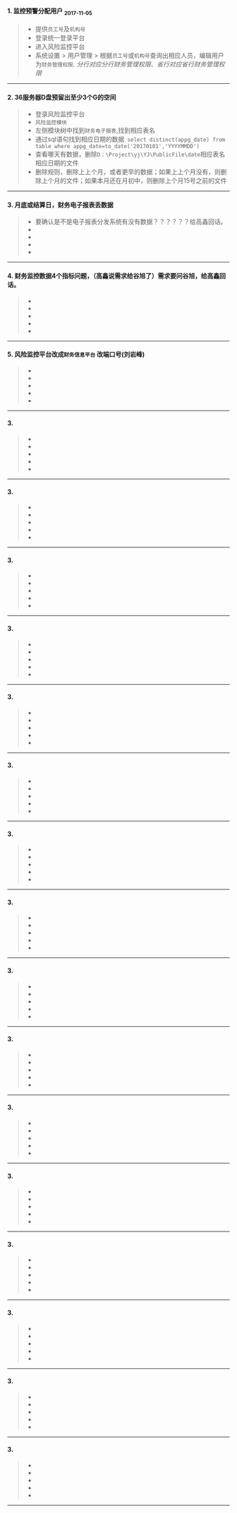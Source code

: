 

#### 1.   监控预警分配用户 <sub>2017-11-05</sub>

> * 提供`员工号`及`机构号`
> * 登录统一登录平台
> * 进入风险监控平台
> * 系统设置 > 用户管理 > 根据`员工号`或`机构号`查询出相应人员，编辑用户为`财务管理权限`. *分行对应分行财务管理权限、省行对应省行财务管理权限*

---

#### 2. 36服务器D盘预留出至少3个G的空间

> * 登录风险监控平台
> * `风险监控模块`
> * 左侧模块树中找到`财务电子报表`,找到相应表名
> * 通过sql语句找到相应日期的数据``` select distinct(appg_date) from table where appg_date=to_date('20170101','YYYYMMDD')```
> * 查看哪天有数据，删除`D：\Project\yj\YJ\PublicFile\date`相应表名相应日期的文件
> * 删除规则，删除上上个月，或者更早的数据；如果上上个月没有，则删除上个月的文件；如果本月还在月初中，则删除上个月15号之前的文件

----

#### 3. 月底或结算日，财务电子报表丢数据

> * 要确认是不是电子报表分发系统有没有数据？？？？？？给高鑫回话。
> * 
> *
> *
> *

----

#### 4. 财务监控数据4个指标问题，（高鑫说需求给谷旭了）需求要问谷旭，给高鑫回话。

> * 
> * 
> *
> *
> *

----

#### 5. 风险监控平台改成`财务信息平台` 改端口号(刘岩峰)

> * 
> * 
> *
> *
> *

----

#### 3.

> * 
> * 
> *
> *
> *

----

#### 3.

> * 
> * 
> *
> *
> *

----

#### 3.

> * 
> * 
> *
> *
> *

----

#### 3.

> * 
> * 
> *
> *
> *

----

#### 3.

> * 
> * 
> *
> *
> *

----

#### 3.

> * 
> * 
> *
> *
> *

----

#### 3.

> * 
> * 
> *
> *
> *

----

#### 3.

> * 
> * 
> *
> *
> *

----

#### 3.

> * 
> * 
> *
> *
> *

----

#### 3.

> * 
> * 
> *
> *
> *

----

#### 3.

> * 
> * 
> *
> *
> *

----

#### 3.

> * 
> * 
> *
> *
> *

----

#### 3.

> * 
> * 
> *
> *
> *

----

#### 3.

> * 
> * 
> *
> *
> *

----

#### 3.

> * 
> * 
> *
> *
> *

----

#### 3.

> * 
> * 
> *
> *
> *

----

